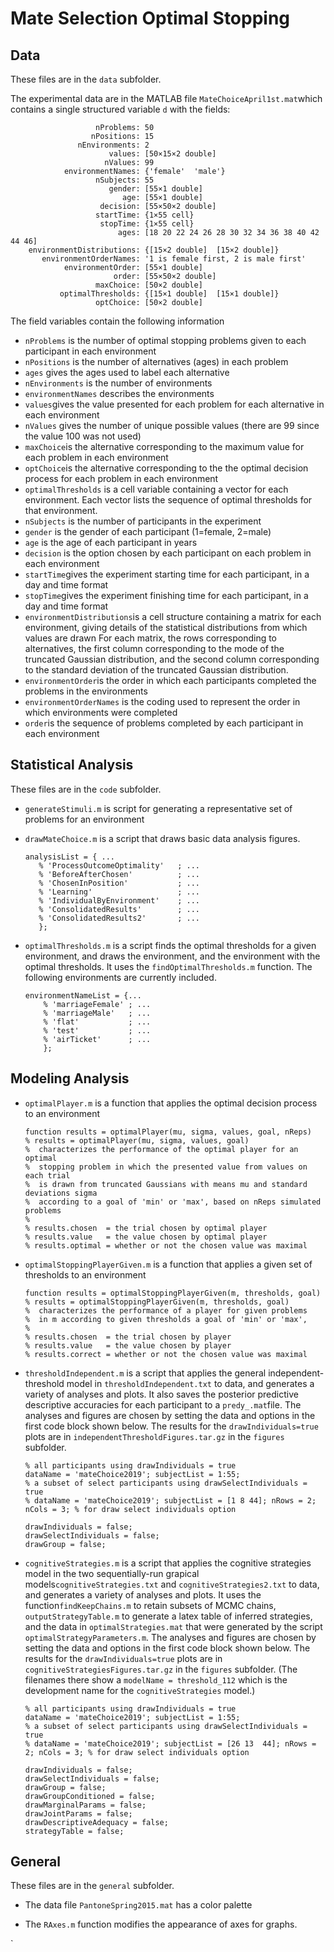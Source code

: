 # Mate Selection Optimal Stopping

## Data

These files are in the `data` subfolder.

The experimental data are in the MATLAB file `MateChoiceApril1st.mat`which contains a single structured variable `d` with the fields:

```
                   nProblems: 50
                  nPositions: 15
               nEnvironments: 2
                      values: [50×15×2 double]
                     nValues: 99
            environmentNames: {'female'  'male'}
                   nSubjects: 55
                      gender: [55×1 double]
                         age: [55×1 double]
                    decision: [55×50×2 double]
                   startTime: {1×55 cell}
                    stopTime: {1×55 cell}
                        ages: [18 20 22 24 26 28 30 32 34 36 38 40 42 44 46]
    environmentDistributions: {[15×2 double]  [15×2 double]}
       environmentOrderNames: '1 is female first, 2 is male first'
            environmentOrder: [55×1 double]
                       order: [55×50×2 double]
                   maxChoice: [50×2 double]
           optimalThresholds: {[15×1 double]  [15×1 double]}
                   optChoice: [50×2 double]
```

The field variables contain the following information

* `nProblems` is the number of optimal stopping problems given to each participant in each environment
* `nPositions` is the number of alternatives (ages) in each problem
* `ages` gives the ages used to label each alternative
* `nEnvironments` is the number of environments
* `environmentNames` describes the environments
* `values`gives the value presented for each problem for each alternative in each environment
* `nValues` gives the number of unique possible values (there are 99 since the value 100 was not used)
* `maxChoice`is the alternative corresponding to the maximum value for each problem in each environment
* `optChoice`is the alternative corresponding to the the optimal decision process for each problem in each environment
* `optimalThresholds` is a cell variable containing a vector for each environment. Each vector lists the sequence of optimal thresholds for that environment.
* `nSubjects` is the number of participants in the experiment
* `gender` is the gender of each participant (1=female, 2=male)
* `age` is the age of each participant in years
* `decision` is the option chosen by each participant on each problem in each environment
* `startTime`gives the experiment starting time for each participant, in a day and time format
* `stopTime`gives the experiment finishing time for each participant, in a day and time format
* `environmentDistributions`is a cell structure containing a matrix for each environment, giving details of the statistical distributions from which values are drawn For each matrix, the rows corresponding to alternatives, the first column corresponding to the mode of the truncated Gaussian distribution, and the second column corresponding to the standard deviation of the truncated Gaussian distribution.
* `environmentOrder`is the order in which each participants completed the problems in the environments
* `environmentOrderNames` is the coding used to represent the order in which environments were completed
* `order`is the sequence of problems completed by each participant in each environment

## Statistical Analysis

These files are in the `code` subfolder.

* `generateStimuli.m` is  script for generating a representative set of problems for an environment

* `drawMateChoice.m` is a script that draws basic data analysis figures.
  
  ```
  analysisList = { ...
     % 'ProcessOutcomeOptimality'   ; ...
     % 'BeforeAfterChosen'          ; ...
     % 'ChosenInPosition'           ; ...
     % 'Learning'                   ; ...
     % 'IndividualByEnvironment'    ; ...
     % 'ConsolidatedResults'        ; ...
     % 'ConsolidatedResults2'       ; ... 
     };
  ```
  
* `optimalThresholds.m` is a script finds the optimal thresholds for a given environment, and draws the environment, and the environment with the optimal thresholds. It uses the `findOptimalThresholds.m` function. The following environments are currently included.

  ```
  environmentNameList = {...
      % 'marriageFemale' ; ...
      % 'marriageMale'   ; ...
      % 'flat'           ; ...
      % 'test'           ; ...
      % 'airTicket'      ; ...
      };
  ```
## Modeling Analysis

* `optimalPlayer.m` is a function that applies the optimal decision process to an environment

  ```
  function results = optimalPlayer(mu, sigma, values, goal, nReps)
  % results = optimalPlayer(mu, sigma, values, goal)
  %  characterizes the performance of the optimal player for an optimal
  %  stopping problem in which the presented value from values on each trial
  %  is drawn from truncated Gaussians with means mu and standard deviations sigma
  %  according to a goal of 'min' or 'max', based on nReps simulated problems
  %
  % results.chosen  = the trial chosen by optimal player
  % results.value   = the value chosen by optimal player
  % results.optimal = whether or not the chosen value was maximal
  ```

* `optimalStoppingPlayerGiven.m` is a function that applies a given set of thresholds to an environment

    ```
    function results = optimalStoppingPlayerGiven(m, thresholds, goal)
    % results = optimalStoppingPlayerGiven(m, thresholds, goal)
    %  characterizes the performance of a player for given problems
    %  in m according to given thresholds a goal of 'min' or 'max',
    %
    % results.chosen  = the trial chosen by player
    % results.value   = the value chosen by player
    % results.correct = whether or not the chosen value was maximal
    ```

 * `thresholdIndependent.m` is a script that applies the general independent-threshold model in `thresholdIndependent.txt` to data, and generates a variety of analyses and plots. It also saves the posterior predictive descriptive accuracies for each participant to a `predy_.mat`file. The analyses and figures are chosen by setting the data and options in the first code block shown below. The results for the `drawIndividuals=true` plots are in `independentThresholdFigures.tar.gz` in the `figures` subfolder.

    ```
    % all participants using drawIndividuals = true
    dataName = 'mateChoice2019'; subjectList = 1:55;
    % a subset of select participants using drawSelectIndividuals = true
    % dataName = 'mateChoice2019'; subjectList = [1 8 44]; nRows = 2; nCols = 3; % for draw select individuals option
    
    drawIndividuals = false;
    drawSelectIndividuals = false;
    drawGroup = false;
    ```

* `cognitiveStrategies.m` is a script that applies the cognitive strategies model in the two sequentially-run grapical models`cognitiveStrategies.txt` and `cognitiveStrategies2.txt` to data, and generates a variety of analyses and plots. It uses the function`findKeepChains.m` to retain subsets of MCMC chains, `outputStrategyTable.m` to generate a latex table of inferred strategies, and the data in `optimalStrategies.mat` that were generated by the script `optimalStrategyParameters.m`. The analyses and figures are chosen by setting the data and options in the first code block shown below. The results for the `drawIndividuals=true` plots are in `cognitiveStrategiesFigures.tar.gz` in the `figures` subfolder. (The filenames there show a `modelName = threshold_112` which is the development name for the `cognitiveStrategies` model.)

    ```
    % all participants using drawIndividuals = true
    dataName = 'mateChoice2019'; subjectList = 1:55;
    % a subset of select participants using drawSelectIndividuals = true
    % dataName = 'mateChoice2019'; subjectList = [26 13  44]; nRows = 2; nCols = 3; % for draw select individuals option
    
    drawIndividuals = false;
    drawSelectIndividuals = false;
    drawGroup = false;
    drawGroupConditioned = false;
    drawMarginalParams = false;
    drawJointParams = false;
    drawDescriptiveAdequacy = false;
    strategyTable = false;
    ```

## General

These files are in the `general` subfolder.

  * The data file `PantoneSpring2015.mat` has a color palette

  * The `RAxes.m` function modifies the appearance of axes for graphs.

`